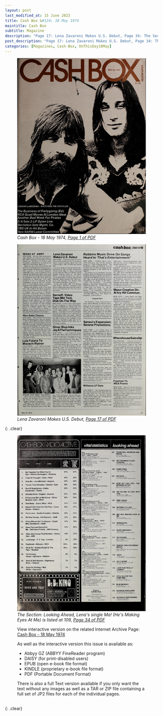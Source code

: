 ```yaml
---
layout: post
last_modified_at: 15 June 2023
title: Cash Box &#124; 18 May 1974
maintitle: Cash Box
subtitle: Magazine
description: "Page 17: Lena Zavaroni Makes U.S. Debut, Page 34: The Section: Looking Ahead, Lena's single Ma! (He's Making Eyes At Me) is listed at 109."
post_description: "Page 17: Lena Zavaroni Makes U.S. Debut, Page 34: The Section: Looking Ahead, Lena's single Ma! (He's Making Eyes At Me) is listed at 109."
categories: [Magazines, Cash-Box, OnThisDay18May]
---
```


<figure class="fig1">
<a href="/assets/images/magazines/1974-05-18-01-cash-box.jpg"><img src="/assets/images/magazines/1974-05-18-01-cash-box.jpg" class="full-width zoom-in" /></a>
<cite>Cash Box - 18 May 1974, <a class="external-link" href="https://ia801201.us.archive.org/18/items/cashbox36unse/cashbox36unse.pdf">Page 1 of PDF</a></cite>
</figure>

<figure class="fig2">
<a href="/assets/images/magazines/1974-05-18-17-cash-box.jpg"><img src="/assets/images/magazines/1974-05-18-17-cash-box.jpg" class="full-width zoom-in" /></a>
<cite>Lena Zavaroni Makes U.S. Debut, <a class="external-link" href="https://ia801201.us.archive.org/18/items/cashbox36unse/cashbox36unse.pdf#page=17">Page 17 of PDF</a></cite>
</figure>

{: .clear}

<figure class="fig1">
<a href="/assets/images/magazines/1974-05-18-34-cash-box.jpg"><img src="/assets/images/magazines/1974-05-18-34-cash-box.jpg" class="full-width zoom-in" /></a>
<cite>The Section: Looking Ahead, Lena's single Ma! (He's Making Eyes At Me) is listed at 109, <a class="external-link" href="https://ia801201.us.archive.org/18/items/cashbox36unse/cashbox36unse.pdf#page=34">Page 34 of PDF</a></cite>
</figure>

<figure class="fig2">
<p>View interactive version on the related Internet Archive Page: <a class="external-link" href="https://archive.org/details/cashbox36unse/mode/2up?q=Lena+Zavaroni">Cash Box - 18 May 1974</a></p>
<p>As well as the interactive version this issue is available as:</p>
<ul>
<li>Abbyy GZ (ABBYY FineReader program)</li>
<li>DAISY (for print-disabled users)</li>
<li>EPUB (open e-book file format)</li>
<li>KINDLE (proprietary e-book file format)</li>
<li>PDF (Portable Document Format)</li>
</ul>
There is also a full Text version available if you only want the text without any images as well as a TAR or ZIP file containing a full set of JP2 files for each of the individual pages.
</figure>

<br />{: .clear}


